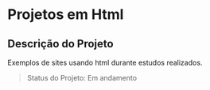 # Projetos em Html

## Descrição do Projeto
<p align="justify"> Exemplos de sites usando html durante estudos realizados.</p>

>Status do Projeto: Em andamento
